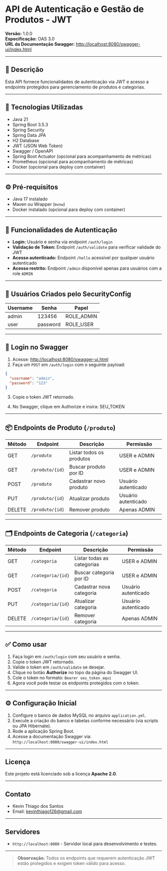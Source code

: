 # API de Autenticação e Gestão de Produtos - JWT

**Versão:** 1.0.0  
**Especificação:** OAS 3.0  
**URL da Documentação Swagger:** [http://localhost:8080/swagger-ui/index.html](http://localhost:8080/swagger-ui/index.html)  

---

## 📄 Descrição

Esta API fornece funcionalidades de autenticação via JWT e acesso a endpoints protegidos para gerenciamento de produtos e categorias.

---

## 🚀 Tecnologias Utilizadas

- Java 21  
- Spring Boot 3.5.3  
- Spring Security  
- Spring Data JPA  
- H2 Database  
- JWT (JSON Web Token)  
- Swagger / OpenAPI  
- Spring Boot Actuator  (opcional para acompanhamento de métricas)
- Prometheus  (opcional para acompanhamento de métricas)
- Docker (opcional para deploy com container)

---

## ⚙️ Pré-requisitos

- Java 17 instalado  
- Maven ou Wrapper (`mvnw`)  
- Docker instalado (opcional para deploy com container)

---

## 🔐 Funcionalidades de Autenticação

- **Login:** Usuário e senha via endpoint `/auth/login`  
- **Validação de Token:** Endpoint `/auth/validate` para verificar validade do JWT  
- **Acesso autenticado:** Endpoint `/hello` acessível por qualquer usuário autenticado  
- **Acesso restrito:** Endpoint `/admin` disponível apenas para usuários com a role `ADMIN`  

---

## 🧪 Usuários Criados pelo SecurityConfig

| Username | Senha | Papel       |
|----------|-------|-------------|
| admin    | 123456   | ROLE_ADMIN  |
| user     | password   | ROLE_USER   |

---

## 🔐 Login no Swagger

1. Acesse: [http://localhost:8080/swagger-ui.html](http://localhost:8080/swagger-ui.html)  
2. Faça um `POST` em `/auth/login` com o seguinte payload:

```json
{
  "username": "admin",
  "password": "123"
}
```
3. Copie o token JWT retornado.

4. No Swagger, clique em Authorize e insira: SEU_TOKEN

---

## 📦 Endpoints de Produto (`/produto`)

| Método | Endpoint          | Descrição                                | Permissão              |
|--------|-------------------|-----------------------------------------|-----------------------|
| GET    | `/produto`        | Listar todos os produtos                 | USER e ADMIN          |
| GET    | `/produto/{id}`   | Buscar produto por ID                    | USER e ADMIN          |
| POST   | `/produto`        | Cadastrar novo produto                   | Usuário autenticado   |
| PUT    | `/produto/{id}`   | Atualizar produto                        | Usuário autenticado   |
| DELETE | `/produto/{id}`   | Remover produto                         | Apenas ADMIN          |

---

## 🗂️ Endpoints de Categoria (`/categoria`)

| Método | Endpoint          | Descrição                                | Permissão              |
|--------|-------------------|-----------------------------------------|-----------------------|
| GET    | `/categoria`      | Listar todas as categorias               | USER e ADMIN          |
| GET    | `/categoria/{id}` | Buscar categoria por ID                  | USER e ADMIN          |
| POST   | `/categoria`      | Cadastrar nova categoria                 | Usuário autenticado   |
| PUT    | `/categoria/{id}` | Atualizar categoria                      | Usuário autenticado   |
| DELETE | `/categoria/{id}` | Remover categoria                        | Apenas ADMIN          |

---

## ✅ Como usar

1. Faça login em `/auth/login` com seu usuário e senha.  
2. Copie o token JWT retornado.  
3. Valide o token em `/auth/validate` se desejar.  
4. Clique no botão **Authorize** no topo da página do Swagger UI.  
5. Cole o token no formato: `Bearer seu_token_aqui`  
6. Agora você pode testar os endpoints protegidos com o token.  

---

## ⚙️ Configuração Inicial

1. Configure o banco de dados MySQL no arquivo `application.yml`.  
2. Execute a criação do banco e tabelas conforme necessário (via scripts ou JPA Hibernate).  
3. Rode a aplicação Spring Boot.  
4. Acesse a documentação Swagger via:  
   `http://localhost:8080/swagger-ui/index.html`

---

## Licença

Este projeto está licenciado sob a licença **Apache 2.0**.

---

## Contato

- Kevin Thiago dos Santos   
- Email: kevinthiago126@gmail.com  

---

## Servidores

- `http://localhost:8080` - Servidor local para desenvolvimento e testes.

---

> **Observação:** Todos os endpoints que requerem autenticação JWT estão protegidos e exigem token válido para acesso.
